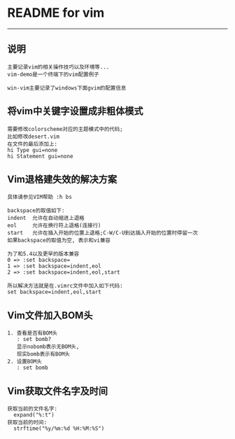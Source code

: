 # **README for vim** #
***


## **说明** ##
    主要记录vim的相关操作技巧以及环境等...
    vim-demo是一个终端下的vim配置例子

    win-vim主要记录了windows下面gvim的配置信息



## **将vim中关键字设置成非粗体模式**
    需要修改colorscheme对应的主题模式中的代码;
    比如修改desert.vim 
    在文件的最后添加上:
    hi Type gui=none
    hi Statement gui=none


## **Vim退格建失效的解决方案**
    具体请参见VIM帮助 :h bs

    backspace的取值如下:
    indent  允许在自动缩进上退格
    eol     允许在换行符上退格(连接行)
    start   允许在插入开始的位置上退格;C-W/C-U到达插入开始的位置时停留一次
    如果backspace的取值为空, 表示和vi兼容

    为了和5.4以及更早的版本兼容
    0 => :set backspace=
    1 => :set backspace=indent,eol 
    2 => :set backspace=indent,eol,start 

    所以解决方法就是在.vimrc文件中加入如下代码:
    set backspace=indent,eol,start

## **Vim文件加入BOM头**
    1. 查看是否有BOM头
       : set bomb?
       显示nobomb表示无BOM头, 
       现实bomb表示有BOM头
    2. 设置BOM头
       : set bomb



## **Vim获取文件名字及时间**
    获取当前的文件名字:
      expand("%:t")
    获取当前的时间:
      strftime("%y/%m:%d %H:%M:%S")
